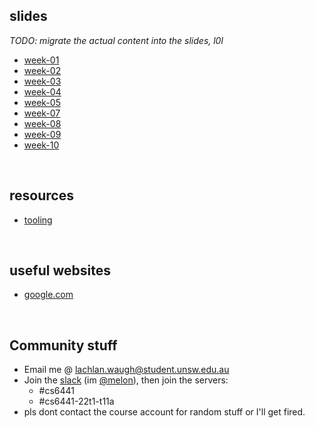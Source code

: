 <style>#downloads { display: none !important; }</style>

## slides
*TODO: migrate the actual content into the slides, l0l*
* [week-01](/6441/week01)
* [week-02](/6441/week02)
* [week-03](/6441/week03)
* [week-04](/6441/week04)
* [week-05](/6441/week05)
* [week-07](/6441/week07)
* [week-08](/6441/week08)
* [week-09](/6441/week09)
* [week-10](/6441/week10)

&nbsp;

## resources
* [tooling](/1234/resources/tooling)

&nbsp;

## useful websites
* [google.com](https://www.google.com)

&nbsp;

## Community stuff
* Email me @ [lachlan.waugh@student.unsw.edu.au]()
* Join the [slack](https://seceduau.slack.com/signup) (im [@melon]()), then join the servers:
    * #cs6441
    * #cs6441-22t1-t11a
* pls dont contact the course account for random stuff or I'll get fired.
